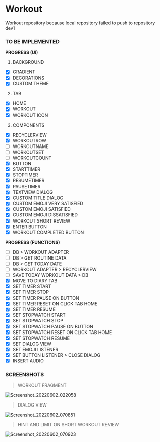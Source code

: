 # Workout
Workout repository because local repository failed to push to repository dev1

### TO BE IMPLEMENTED
**PROGRESS (UI)**

1.  BACKGROUND
- [x] GRADIENT
- [x] DECORATIONS
- [x] CUSTOM THEME 

2. TAB
- [x] HOME
- [x] WORKOUT
- [x] WORKOUT ICON

3. COMPONENTS
- [x] RECYCLERVIEW
- [x] WORKOUTROW
- [ ] WORKOUTNAME
- [ ] WORKOUTSET
- [ ] WORKOUTCOUNT
- [x] BUTTON
- [x] STARTTIMER
- [x] STOPTIMER
- [x] RESUMETIMER
- [x] PAUSETIMER
- [x] TEXTVIEW DIALOG
- [x] CUSTOM TITLE DIALOG
- [x] CUSTOM EMOJI VERY SATISFIED
- [x] CUSTOM EMOJI SATISFIED
- [x] CUSTOM EMOJI DISSATISFIED
- [x] WORKOUT SHORT REVIEW
- [x] ENTER BUTTON
- [x] WORKOUT COMPLETED BUTTON 

**PROGRESS (FUNCTIONS)**

- [ ] DB > WORKOUT ADAPTER
- [ ] DB > GET ROUTINE DATA
- [ ] DB > GET TODAY DATE
- [ ] WORKOUT ADAPTER > RECYCLERVIEW
- [ ] SAVE TODAY WORKOUT DATA > DB
- [x] MOVE TO DIARY TAB
- [x] SET TIMER START
- [x] SET TIMER STOP
- [x] SET TIMER PAUSE ON BUTTON
- [x] SET TIMER RESET ON CLICK TAB HOME
- [x] SET TIMER RESUME
- [x] SET STOPWATCH START
- [x] SET STOPWATCH STOP
- [x] SET STOPWATCH PAUSE ON BUTTON
- [x] SET STOPWATCH RESET ON CLICK TAB HOME
- [x] SET STOPWATCH RESUME
- [x] SET DIALOG VIEW
- [x] SET EMOJI LISTENER
- [x] SET BUTTON LISTENER > CLOSE DIALOG
- [x] INSERT AUDIO

### SCREENSHOTS

> WORKOUT FRAGMENT

![Screenshot_20220602_022058](https://user-images.githubusercontent.com/58877998/171516894-64a827bb-9472-45ec-87d5-f02ce60b8a9c.png)

> DIALOG VIEW

![Screenshot_20220602_070851](https://user-images.githubusercontent.com/58877998/171516976-159c0a5c-4377-4582-bebc-37c5638a1e10.png)

> HINT AND LIMIT ON SHORT WORKOUT REVIEW 

![Screenshot_20220602_070923](https://user-images.githubusercontent.com/58877998/171517004-05cf74a6-c6de-4903-9564-eb29adc2d79b.png)


